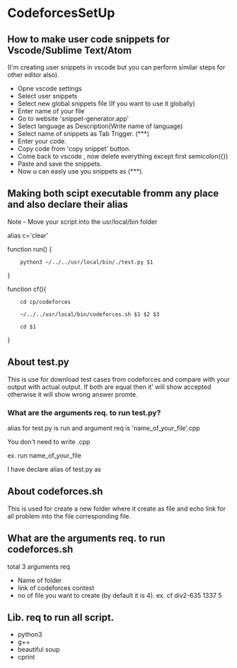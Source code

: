 # CodeforcesSetUp
## How to make user code snippets for Vscode/Sublime Text/Atom
(I'm creating user snippets in vscode but you can perform similar steps for other editor also).
- Opne vscode settings
- Select user snippets
- Select new global snippets file (If you want to use it globally)
- Enter name of your file
- Go to website 'snippet-generator.app'
- Select language as Description(Write name of language)
- Select name of snippets as Tab Trigger. (***)
- Enter your code.
- Copy code from 'copy snippet' button.
- Come back to vscode , now delete everything except first semicolon({})
- Paste and save the snippets.
- Now u can easly use you snippets as (***).

## Making both scipt executable fromm any place and also declare their alias
Note - Move your script into the usr/local/bin folder

alias c='clear'

function run() {

        python3 ~/../../usr/local/bin/./test.py $1
        
}

function cf(){

        cd cp/codeforces
        
        ~/../../usr/local/bin/codeforces.sh $1 $2 $3
        
        cd $1
        
}

## About test.py
This is use for download test cases from codeforces and compare with your output with actual output.
If both are equal then it' will show accepted otherwise it will show wrong answer promte.

### What are the arguments req. to run test.py?
alias for test.py is run and argument req is 'name_of_your_file'.cpp

You don't need to write .cpp

ex. run name_of_your_file

I have declare alias of test.py as 

## About codeforces.sh

This is used for create a new folder where it create as file and echo link for all problem into the file corresponding file.

## What are the arguments req. to run codeforces.sh

total 3 arguments req
- Name of folder
- link of codeforces contest
- no of file you want to create (by default it is 4).
ex. cf div2-635 1337 5

## Lib. req to run all script.
- python3
- g++
- beautiful soup
- cprint
